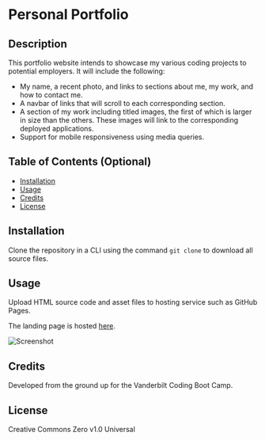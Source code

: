 # Personal Portfolio

## Description

This portfolio website intends to showcase my various coding projects to potential employers. It will include the following:

- My name, a recent photo, and links to sections about me, my work, and how to contact me.
- A navbar of links that will scroll to each corresponding section.
- A section of my work including titled images, the first of which is larger in size than the others. These images will link to the corresponding deployed applications.
- Support for mobile responsiveness using media queries.

## Table of Contents (Optional)

- [Installation](#installation)
- [Usage](#usage)
- [Credits](#credits)
- [License](#license)

## Installation

Clone the repository in a CLI using the command `git clone` to download all source files.

## Usage

Upload HTML source code and asset files to hosting service such as GitHub Pages.

The landing page is hosted [here](https://branjames117.github.io/brans-portfolio/).

![Screenshot](./assets/images/screenshot.png)

## Credits

Developed from the ground up for the Vanderbilt Coding Boot Camp.

## License

Creative Commons Zero v1.0 Universal
